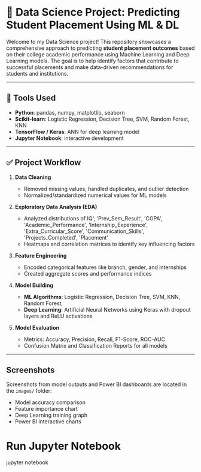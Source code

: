 # 🧠 Data Science Project: Predicting Student Placement Using ML & DL

Welcome to my Data Science project! This repository showcases a comprehensive approach to predicting **student placement outcomes** based on their college academic performance using Machine Learning and Deep Learning models. The goal is to help identify factors that contribute to successful placements and make data-driven recommendations for students and institutions.

---

## 🔧 Tools Used

- **Python**: pandas, numpy, matplotlib, seaborn
- **Scikit-learn**: Logistic Regression, Decision Tree, SVM, Random Forest, KNN
- **TensorFlow / Keras**: ANN for deep learning model
- **Jupyter Notebook**: interactive development

---

## ✅ Project Workflow

1. **Data Cleaning**
   - Removed missing values, handled duplicates, and outlier detection
   - Normalized/standardized numerical values for ML models

2. **Exploratory Data Analysis (EDA)**
   - Analyzed distributions of IQ', 'Prev_Sem_Result', 'CGPA', 'Academic_Performance',
       'Internship_Experience', 'Extra_Curricular_Score',
       'Communication_Skills', 'Projects_Completed', 'Placement'
   - Heatmaps and correlation matrices to identify key influencing factors

3. **Feature Engineering**
   - Encoded categorical features like branch, gender, and internships
   - Created aggregate scores and performance indices

4. **Model Building**
   - **ML Algorithms**: Logistic Regression, Decision Tree, SVM, KNN, Random Forest, 
   - **Deep Learning**: Artificial Neural Networks using Keras with dropout layers and ReLU activations

5. **Model Evaluation**
   - Metrics: Accuracy, Precision, Recall, F1-Score, ROC-AUC
   - Confusion Matrix and Classification Reports for all models

---

##  Screenshots

Screenshots from model outputs and Power BI dashboards are located in the `images/` folder:

- Model accuracy comparison
- Feature importance chart
- Deep Learning training graph
- Power BI interactive charts


# Run Jupyter Notebook
jupyter notebook
